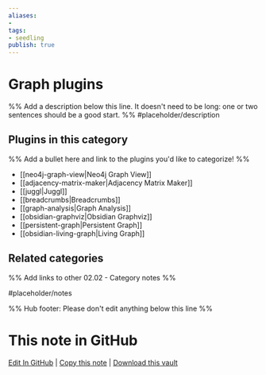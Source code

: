 ```yaml
---
aliases:
- 
tags: 
- seedling 
publish: true
---
```



# Graph plugins

%% Add a description below this line. It doesn't need to be long: one or two sentences should be a good start. %%
#placeholder/description 

## Plugins in this category

%% Add a bullet here and link to the plugins you'd like to categorize! %%
- [[neo4j-graph-view|Neo4j Graph View]]
- [[adjacency-matrix-maker|Adjacency Matrix Maker]]
- [[juggl|Juggl]]
- [[breadcrumbs|Breadcrumbs]]
- [[graph-analysis|Graph Analysis]]
- [[obsidian-graphviz|Obsidian Graphviz]]
- [[persistent-graph|Persistent Graph]]
- [[obsidian-living-graph|Living Graph]]

## Related categories

%% Add links to other 02.02 - Category notes %%

#placeholder/notes

%% Hub footer: Please don't edit anything below this line %%

# This note in GitHub

<span class="git-footer">[Edit In GitHub](https://github.dev/obsidian-community/obsidian-hub/blob/main/02%20-%20Community%20Expansions/02.01%20Plugins%20by%20Category/Graph%20plugins.md "git-hub-edit-note") | [Copy this note](https://raw.githubusercontent.com/obsidian-community/obsidian-hub/main/02%20-%20Community%20Expansions/02.01%20Plugins%20by%20Category/Graph%20plugins.md "git-hub-copy-note") | [Download this vault](https://github.com/obsidian-community/obsidian-hub/archive/refs/heads/main.zip "git-hub-download-vault") </span>
